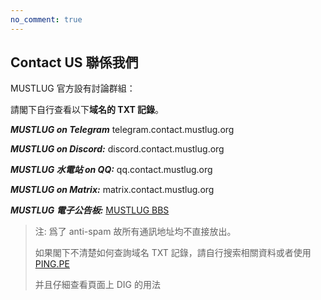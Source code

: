 ```yaml
---
no_comment: true
---
```


## Contact US 聯係我們

MUSTLUG 官方設有討論群組：


請閣下自行查看以下**域名的 TXT 記錄**。

***MUSTLUG on Telegram*** telegram.contact.mustlug.org

***MUSTLUG on Discord:*** discord.contact.mustlug.org

***MUSTLUG 水電站 on QQ:*** qq.contact.mustlug.org

***MUSTLUG on Matrix:*** matrix.contact.mustlug.org

***MUSTLUG 電子公告板:*** [MUSTLUG BBS](https://bbs.mustlug.org)



> 注: 爲了 anti-spam 故所有通訊地址均不直接放出。
>  
> 如果閣下不清楚如何查詢域名 TXT 記錄，請自行搜索相關資料或者使用 [PING.PE](https://ping.pe) 
>  
> 并且仔細查看頁面上 DIG 的用法

